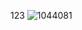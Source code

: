 123
![1044081](https://user-images.githubusercontent.com/81237945/140243693-43008124-3e87-4275-847f-7bd49ad1bf04.jpg)
